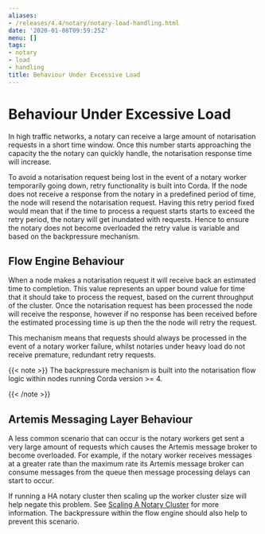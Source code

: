 ```yaml
---
aliases:
- /releases/4.4/notary/notary-load-handling.html
date: '2020-01-08T09:59:25Z'
menu: []
tags:
- notary
- load
- handling
title: Behaviour Under Excessive Load
---
```



# Behaviour Under Excessive Load

In high traffic networks, a notary can receive a large amount of notarisation requests in a short time window. Once this number starts
approaching the capacity the the notary can quickly handle, the notarisation response time will increase.

To avoid a notarisation request being lost in the event of a notary worker temporarily going down, retry functionality is built into Corda.
If the node does not receive a response from the notary in a predefined period of time, the node will resend the notarisation request.
Having this retry period fixed would mean that if the time to process a request starts starts to exceed the retry period, the notary will
get inundated with requests. Hence to ensure the notary does not become overloaded the retry value is variable and based on the backpressure
mechanism.


## Flow Engine Behaviour

When a node makes a notarisation request it will receive back an estimated time to completion. This value represents an upper bound value
for time that it should take to process the request, based on the current throughput of the cluster. Once the notarisation request has been
processed the node will receive the response, however if no response has been received before the estimated processing time is up then the
the node will retry the request.

This mechanism means that requests should always be processed in the event of a notary worker failure, whilst notaries under heavy load do
not receive premature, redundant retry requests.

{{< note >}}
The backpressure mechanism is built into the notarisation flow logic within nodes running Corda version >= 4.

{{< /note >}}

## Artemis Messaging Layer Behaviour

A less common scenario that can occur is the notary workers get sent a very large amount of requests which causes the Artemis message broker
to become overloaded. For example, if the notary worker receives messages at a greater rate than the maximum rate its Artemis message broker
can consume messages from the queue then message processing delays can start to occur.

If running a HA notary cluster then scaling up the worker cluster size will help negate this problem. See [Scaling A Notary Cluster](scaling-a-notary-cluster.md)
for more information. The backpressure within the flow engine should also help to prevent this scenario.

